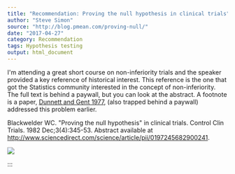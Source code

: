 ```yaml
---
title: "Recommendation: Proving the null hypothesis in clinical trials"
author: "Steve Simon"
source: "http://blog.pmean.com/proving-null/"
date: "2017-04-27"
category: Recommendation
tags: Hypothesis testing
output: html_document
---
```


I'm attending a great short course on non-inferiority trials and the
speaker provided a key reference of historical interest. This reference
is the one that got the Statistics community interested in the concept
of non-inferiority. The full text is behind a paywall, but you can look
at the abstract. A footnote is a paper, [Dunnett and Gent
1977](https://www.ncbi.nlm.nih.gov/pubmed/588654), (also trapped behind
a paywall) addressed this problem earlier.

<!---More--->

Blackwelder WC. "Proving the null hypothesis" in clinical trials.
Control Clin Trials. 1982 Dec;3(4):345-53. Abstract available at
<http://www.sciencedirect.com/science/article/pii/0197245682900241>.

![](../../images/proving-null01.png)


:::


